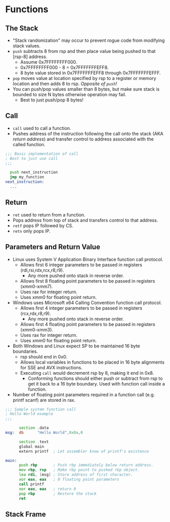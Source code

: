 <!--
  Author: NE- https://github.com/NE-
  Date: 2022 August 19
  Purpose: General notes for x86-64 Functions.
-->

# Functions
## The Stack
- "Stack randomization" may occur to prevent rogue code from modifying stack values.
- `push` subtracts 8 from rsp and then place value being pushed to that \[rsp-8\] address.
  - Assume 0x7FFFFFFFF000. 
  - 0x7FFFFFFFF000 - 8 = 0x7FFFFFFFEFF8.
  - 8 byte value stored in 0x7FFFFFFFEFF8 through 0x7FFFFFFFEFFF.
- `pop` moves value at location specified by rsp to a register or memory location and then adds 8 to rsp. *Opposite of `push`!*
- You can push/pop values smaller than 8 bytes, but make sure stack is bounded to size N bytes otherwise operation may fail.
  - Best to just push/pop 8 bytes!

## Call
- `call` used to call a function.
- Pushes address of the instruction following the call onto the stack (AKA *return address*) and transfer control to address associated with the called function.
```asm
;;; Basic implementation of call
; Best to just use call
;;;

  push next_instruction
  jmp my_function
next_instruction:
  ...
```
## Return
- `ret` used to return from a function.
- Pops address from top of stack and transfers control to that address.
- `retf` pops IP followed by CS.
- `retn` only pops IP.

## Parameters and Return Value
- Linux uses System V Application Binary Interface function call protocol.
  - Allows first 6 integer parameters to be passed in registers (rdi,rsi,rdx,rcx,r8,r9).
    - Any more pushed onto stack in reverse order.
  - Allows first 8 floating point parameters to be passed in registers (xmm0-xmm7).
  - Uses rax for integer return.
  - Uses xmm0 for floating point return.
- Windows uses Microsoft x64 Calling Convention function call protocol.
  - Allows first 4 integer parameters to be passed in registers (rcx,rdx,r8,r9).
    - Any more pushed onto stack in reverse order.
  - Allows first 4 floating point parameters to be passed in registers (xmm0-xmm3).
  - Uses rax for integer return.
  - Uses xmm0 for floating point return.
- Both Windows and Linux expect SP to be maintained 16 byte boundaries.
  - rsp should end in 0x0.
  - Allows local variables in functions to be placed in 16 byte alignments for SSE and AVX instructions.
  - Executing `call` would decrement rsp by 8, making it end in 0x8.
    - Conforming functions should either push or subtract from rsp to get it back to a 16 byte boundary. Used with function call inside a function.
- Number of floating point parameters required in a function call (e.g. printf scanf) are stored in rax.
```asm
;;; Sample system function call
; Hello World example
;;;

      section .data
msg:  db      "Hello World",0x0a,0

      section .text
      global main
      extern printf  ; Let assembler know of printf's existence

main:
      push rbp       ; Push rbp immediately below return address.
      mov rbp, rsp   ; Make rbp point to pushed rbp object.
      lea rdi, [msg] ; Store address of first character.
      xor eax, eax   ; 0 floating point parameters
      call printf
      xor eax, eax   ; return 0
      pop rbp        ; Restore the stack
      ret
```

## Stack Frame

  